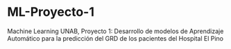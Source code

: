# ML-Proyecto-1
Machine Learning UNAB, Proyecto 1: Desarrollo de modelos de Aprendizaje Automático para la predicción del GRD de los pacientes del Hospital El Pino
